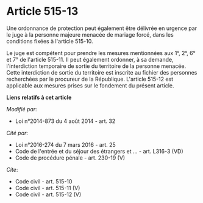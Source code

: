 # Article 515-13

Une ordonnance de protection peut également être délivrée en urgence par le juge à la personne majeure menacée de mariage
forcé, dans les conditions fixées à l'article 515-10. 

Le juge est compétent pour prendre les mesures mentionnées aux 1°, 2°, 6° et 7° de l'article 515-11. Il peut également
ordonner, à sa demande, l'interdiction temporaire de sortie du territoire de la personne menacée. Cette interdiction de
sortie du territoire est inscrite au fichier des personnes recherchées par le procureur de la République. L'article 515-12
est applicable aux mesures prises sur le fondement du présent article.

**Liens relatifs à cet article**

_Modifié par_:

  - Loi n°2014-873 du 4 août 2014 - art. 32

_Cité par_:

  - Loi n°2016-274 du 7 mars 2016 - art. 25
  - Code de l'entrée et du séjour des étrangers et ... - art. L316-3 (VD)
  - Code de procédure pénale - art. 230-19 (V)

_Cite_:

  - Code civil - art. 515-10
  - Code civil - art. 515-11 (V)
  - Code civil - art. 515-12 (V)
